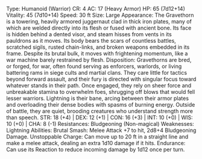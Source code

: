 Type: Humanoid (Warrior)
CR: 4
AC: 17 (Heavy Armor)
HP: 65 (7d12+14)
Vitality: 45 (7d10+14)
Speed: 30 ft
Size: Large
Appearance: The Gravethorn is a towering, heavily armored juggernaut clad in thick iron plates, many of which are welded directly into its flesh or fused with ancient bone. Its face is hidden behind a dented visor, and steam hisses from vents in its pauldrons as it moves. Its body bears the scars of countless battles, scratched sigils, rusted chain-links, and broken weapons embedded in its frame. Despite its brutal bulk, it moves with frightening momentum, like a war machine barely restrained by flesh.
Disposition: Gravethorns are bred, or forged, for war, often found serving as enforcers, warlords, or living battering rams in siege cults and martial clans. They care little for tactics beyond forward assault, and their fury is directed with singular focus toward whatever stands in their path. Once engaged, they rely on sheer force and unbreakable stamina to overwhelm foes, shrugging off blows that would fell lesser warriors. Lightning is their bane, arcing between their armor plates and overloading their dense bodies with spasms of burning energy. Outside of battle, they are quiet, brooding creatures who understand strength more than speech.
STR: 18 (+4) | DEX: 12 (+1) | CON: 16 (+3) | INT: 10 (+0) | WIS: 10 (+0) | CHA: 8 (-1)
Resistances: Bludgeoning (Non-magical)
Weaknesses: Lightning
Abilities:
Brutal Smash: Melee Attack +7 to hit, 2d8+4 Bludgeoning Damage.
Unstoppable Charge: Can move up to 20 ft in a straight line and make a melee attack, dealing an extra 1d10 damage if it hits.
Endurance: Can use its Reaction to reduce incoming damage by 1d12 once per turn.
